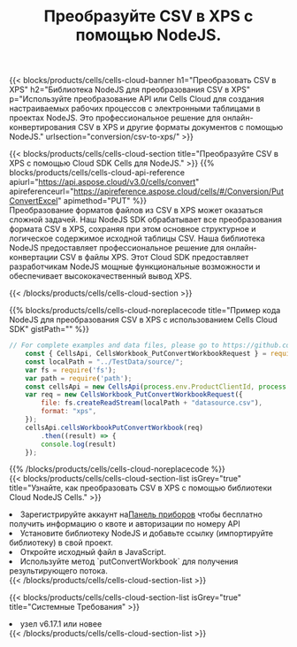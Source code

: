 ﻿---
title:  Преобразуйте CSV в XPS с помощью NodeJS.
description:  Использование Cloud SDK Aspose.Cells для NodeJS для преобразования файла формата CSV в файл формата XPS.
kwords: Excel, Convert CSV to XPS, REST, NodeJS
howto: How to convert CSV to XPS using Aspose.Cells Cloud NodeJS library.
---
{{< blocks/products/cells/cells-cloud-banner h1="Преобразовать CSV в XPS" h2="Библиотека NodeJS для преобразования CSV в XPS" p="Используйте преобразование API или Cells Cloud для создания настраиваемых рабочих процессов с электронными таблицами в проектах NodeJS. Это профессиональное решение для онлайн-конвертирования CSV в XPS и другие форматы документов с помощью NodeJS." urlsection="conversion/csv-to-xps/" >}}

{{< blocks/products/cells/cells-cloud-section title="Преобразуйте CSV в XPS с помощью Cloud SDK Cells для NodeJS." >}}
{{% blocks/products/cells/cells-cloud-api-reference apiurl="https://api.aspose.cloud/v3.0/cells/convert" apireferenceurl="https://apireference.aspose.cloud/cells/#/Conversion/PutConvertExcel" apimethod="PUT" %}}
<br/>
Преобразование форматов файлов из CSV в XPS может оказаться сложной задачей. Наш NodeJS SDK обрабатывает все преобразования формата CSV в XPS, сохраняя при этом основное структурное и логическое содержимое исходной таблицы CSV. Наша библиотека NodeJS предоставляет профессиональное решение для онлайн-конвертации CSV в файлы XPS. Этот Cloud SDK предоставляет разработчикам NodeJS мощные функциональные возможности и обеспечивает высококачественный вывод XPS.

{{< /blocks/products/cells/cells-cloud-section >}}

{{% blocks/products/cells/cells-cloud-noreplacecode title="Пример кода NodeJS для преобразования CSV в XPS с использованием Cells Cloud SDK" gistPath="" %}}
 
```js
// For complete examples and data files, please go to https://github.com/aspose-cells-cloud/aspose-cells-cloud-node/
    const { CellsApi, CellsWorkbook_PutConvertWorkbookRequest } = require("asposecellscloud");
    const localPath = "../TestData/source/";
    var fs = require('fs');
    var path = require('path');
    const cellsApi = new CellsApi(process.env.ProductClientId, process.env.ProductClientSecret);
    var req = new CellsWorkbook_PutConvertWorkbookRequest({
        file: fs.createReadStream(localPath + "datasource.csv"),
        format: "xps",
    });
    cellsApi.cellsWorkbookPutConvertWorkbook(req)
        .then((result) => {
        console.log(result)
    });
```
 
{{% /blocks/products/cells/cells-cloud-noreplacecode %}}
<br/>
{{< blocks/products/cells/cells-cloud-section-list isGrey="true" title="Узнайте, как преобразовать CSV в XPS с помощью библиотеки Cloud NodeJS Cells." >}}
<li> Зарегистрируйте аккаунт на<a href="https://dashboard.aspose.cloud/">Панель приборов</a> чтобы бесплатно получить информацию о квоте и авторизации по номеру API</li>
<li>Установите библиотеку NodeJS и добавьте ссылку (импортируйте библиотеку) в свой проект.</li>
<li>Откройте исходный файл в JavaScript.</li>
<li>Используйте метод `putConvertWorkbook` для получения результирующего потока.</li>
{{< /blocks/products/cells/cells-cloud-section-list >}}

{{< blocks/products/cells/cells-cloud-section-list isGrey="true" title="Системные Требования" >}}
<li>узел v6.17.1 или новее</li>
{{< /blocks/products/cells/cells-cloud-section-list >}}
